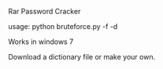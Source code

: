 Rar Password Cracker

usage: python bruteforce.py -f <rarfilename> -d <dictionary>

Works in windows 7

Download a dictionary file or make your own. 
